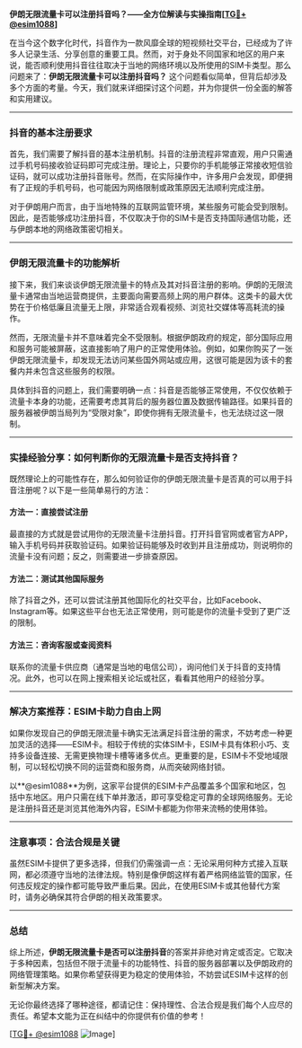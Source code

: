 **伊朗无限流量卡可以注册抖音吗？——全方位解读与实操指南[[TG💪+ @esim1088](https://t.me/s/esim1088)]**

在当今这个数字化时代，抖音作为一款风靡全球的短视频社交平台，已经成为了许多人记录生活、分享创意的重要工具。然而，对于身处不同国家和地区的用户来说，能否顺利使用抖音往往取决于当地的网络环境以及所使用的SIM卡类型。那么问题来了：**伊朗无限流量卡可以注册抖音吗？** 这个问题看似简单，但背后却涉及多个方面的考量。今天，我们就来详细探讨这个问题，并为你提供一份全面的解答和实用建议。

---

### 抖音的基本注册要求

首先，我们需要了解抖音的基本注册机制。抖音的注册流程非常直观，用户只需通过手机号码接收验证码即可完成注册。理论上，只要你的手机能够正常接收短信验证码，就可以成功注册抖音账号。然而，在实际操作中，许多用户会发现，即便拥有了正规的手机号码，也可能因为网络限制或政策原因无法顺利完成注册。

对于伊朗用户而言，由于当地特殊的互联网监管环境，某些服务可能会受到限制。因此，是否能够成功注册抖音，不仅取决于你的SIM卡是否支持国际通信功能，还与伊朗本地的网络政策密切相关。

---

### 伊朗无限流量卡的功能解析

接下来，我们来谈谈伊朗无限流量卡的特点及其对抖音注册的影响。伊朗的无限流量卡通常由当地运营商提供，主要面向需要高频上网的用户群体。这类卡的最大优势在于价格低廉且流量无上限，非常适合观看视频、浏览社交媒体等高耗流的操作。

然而，无限流量卡并不意味着完全不受限制。根据伊朗政府的规定，部分国际应用和服务可能被屏蔽，这直接影响了用户的正常使用体验。例如，如果你购买了一张伊朗无限流量卡，却发现无法访问某些国外网站或应用，这很可能是因为该卡的套餐内并未包含这些服务的权限。

具体到抖音的问题上，我们需要明确一点：抖音是否能够正常使用，不仅仅依赖于流量卡本身的功能，还需要考虑其背后的服务器位置及数据传输路径。如果抖音的服务器被伊朗当局列为“受限对象”，即使你拥有无限流量卡，也无法绕过这一限制。

---

### 实操经验分享：如何判断你的无限流量卡是否支持抖音？

既然理论上的可能性存在，那么如何验证你的伊朗无限流量卡是否真的可以用于抖音注册呢？以下是一些简单易行的方法：

#### 方法一：直接尝试注册
最直接的方式就是尝试用你的无限流量卡注册抖音。打开抖音官网或者官方APP，输入手机号码并获取验证码。如果验证码能够及时收到并且注册成功，则说明你的流量卡没有问题；反之，则需要进一步排查原因。

#### 方法二：测试其他国际服务
除了抖音之外，还可以尝试注册其他国际化的社交平台，比如Facebook、Instagram等。如果这些平台也无法正常使用，则可能是你的流量卡受到了更广泛的限制。

#### 方法三：咨询客服或查阅资料
联系你的流量卡供应商（通常是当地的电信公司），询问他们关于抖音的支持情况。此外，也可以在网上搜索相关论坛或社区，看看其他用户的经验分享。

---

### 解决方案推荐：ESIM卡助力自由上网

如果你发现自己的伊朗无限流量卡确实无法满足抖音注册的需求，不妨考虑一种更加灵活的选择——ESIM卡。相较于传统的实体SIM卡，ESIM卡具有体积小巧、支持多设备连接、无需更换物理卡槽等诸多优点。更重要的是，ESIM卡不受地域限制，可以轻松切换不同的运营商和服务商，从而突破网络封锁。

以**@esim1088**为例，这家平台提供的ESIM卡产品覆盖多个国家和地区，包括中东地区。用户只需在线下单并激活，即可享受稳定可靠的全球网络服务。无论是注册抖音还是浏览其他海外内容，ESIM卡都能为你带来流畅的使用体验。

---

### 注意事项：合法合规是关键

虽然ESIM卡提供了更多选择，但我们仍需强调一点：无论采用何种方式接入互联网，都必须遵守当地的法律法规。特别是像伊朗这样有着严格网络监管的国家，任何违反规定的操作都可能导致严重后果。因此，在使用ESIM卡或其他替代方案时，请务必确保其符合伊朗的相关政策要求。

---

### 总结

综上所述，**伊朗无限流量卡是否可以注册抖音**的答案并非绝对肯定或否定。它取决于多种因素，包括但不限于流量卡的功能特性、抖音的服务器部署以及伊朗政府的网络管理策略。如果你希望获得更为稳定的使用体验，不妨尝试ESIM卡这样的创新型解决方案。

无论你最终选择了哪种途径，都请记住：保持理性、合法合规是我们每个人应尽的责任。希望本文能为正在纠结中的你提供有价值的参考！

[[TG💪+ @esim1088](https://t.me/s/esim1088) ![Image](https://i.postimg.cc/4NQfJmqS/Snipaste-2025-05-13-00-14-12.png)]